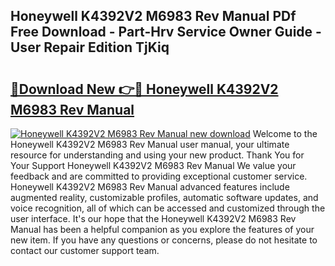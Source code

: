 ## Honeywell K4392V2 M6983 Rev Manual PDf Free Download - Part-Hrv Service Owner Guide - User Repair Edition TjKiq

# <h2><a href="http://bc16763.oget.top/?id=Honeywell+K4392V2+M6983+Rev+Manual">🔗Download New 👉🔴 Honeywell K4392V2 M6983 Rev Manual</a></h2>

[![Honeywell K4392V2 M6983 Rev Manual new download](https://i.imgur.com/5g1atiW.png)](http://bc16763.oget.top/?id=Honeywell+K4392V2+M6983+Rev+Manual)
Welcome to the Honeywell K4392V2 M6983 Rev Manual user manual, your ultimate resource for understanding and using your new product. Thank You for Your Support Honeywell K4392V2 M6983 Rev Manual We value your feedback and are committed to providing exceptional customer service. Honeywell K4392V2 M6983 Rev Manual advanced features include augmented reality, customizable profiles, automatic software updates, and voice recognition, all of which can be accessed and customized through the user interface. It's our hope that the Honeywell K4392V2 M6983 Rev Manual has been a helpful companion as you explore the features of your new item. If you have any questions or concerns, please do not hesitate to contact our customer support team.
